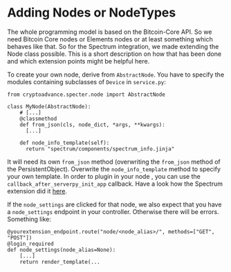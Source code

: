# Adding Nodes or NodeTypes

The whole programming model is based on the Bitcoin-Core API. So we need Bitcoin Core nodes or Elements nodes or at least something which behaves like that. So for the Spectrum integration, we made extending the Node class possible. This is a short description on how that has been done and which extension points might be helpful here.

To create your own node, derive from `AbstractNode`. You have to specify the modules containing subclasses of `Device` in `service.py`:

```
from cryptoadvance.specter.node import AbstractNode

class MyNode(AbstractNode):
    # [...]
    @classmethod
    def from_json(cls, node_dict, *args, **kwargs):
      [...]

    def node_info_template(self):
      return "spectrum/components/spectrum_info.jinja"
```

It will need its own `from_json` method (overwriting the `from_json` method of the PersistentObject). Overwrite the `node_info_template` method to specify your own template. In order to plugin in your node , you can use the `callback_after_serverpy_init_app` callback. Have a look how the Spectrum extension did it [here](https://github.com/cryptoadvance/spectrum/pull/9/files#diff-82be7977bfa33bdbb0a448c7a03b43de90c4749565bef6737d6d516956ff0823R51-R62).

If the `node_settings` are clicked for that node, we also expect that you have a `node_settings` endpoint in your controller. Otherwise there will be errors. Something like:

```
@yourextension_endpoint.route("node/<node_alias>/", methods=["GET", "POST"])
@login_required
def node_settings(node_alias=None):
    [...]
    return render_template(...
 ```